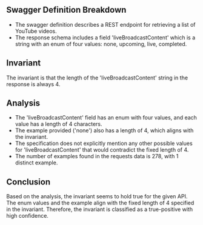 ## Swagger Definition Breakdown
- The swagger definition describes a REST endpoint for retrieving a list of YouTube videos.
- The response schema includes a field 'liveBroadcastContent' which is a string with an enum of four values: none, upcoming, live, completed.

## Invariant
The invariant is that the length of the 'liveBroadcastContent' string in the response is always 4.

## Analysis
- The 'liveBroadcastContent' field has an enum with four values, and each value has a length of 4 characters.
- The example provided ('none') also has a length of 4, which aligns with the invariant.
- The specification does not explicitly mention any other possible values for 'liveBroadcastContent' that would contradict the fixed length of 4.
- The number of examples found in the requests data is 278, with 1 distinct example.

## Conclusion
Based on the analysis, the invariant seems to hold true for the given API. The enum values and the example align with the fixed length of 4 specified in the invariant. Therefore, the invariant is classified as a true-positive with high confidence.

